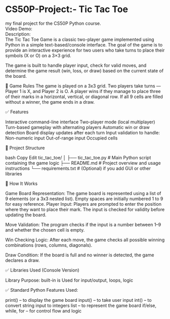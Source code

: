 # **CS50P-Project:- Tic Tac Toe**    
my final project for the CS50P Python course.        
Video Demo:  <URL HERE>        
Description:     
The Tic Tac Toe Game is a classic two-player game implemented using Python in a simple text-based/console interface. The goal of the game is to provide an interactive experience for two users who take turns to place their symbols (X or O) on a 3×3 grid.

The game is built to handle player input, check for valid moves, and determine the game result (win, loss, or draw) based on the current state of the board.

🔧 Game Rules
The game is played on a 3x3 grid.
Two players take turns — Player 1 is X, and Player 2 is O.
A player wins if they manage to place three of their marks in a horizontal, vertical, or diagonal row.
If all 9 cells are filled without a winner, the game ends in a draw.

✅ Features

Interactive command-line interface
Two-player mode (local multiplayer)
Turn-based gameplay with alternating players
Automatic win or draw detection
Board display updates after each turn
Input validation to handle:
Non-numeric input
Out-of-range input
Occupied cells

📁 Project Structure

bash
Copy
Edit
tic_tac_toe/
│
├── tic_tac_toe.py         # Main Python script containing the game logic
├── README.md              # Project overview and usage instructions
└── requirements.txt       # (Optional) if you add GUI or other libraries

🧠 How It Works

Game Board Representation:
The game board is represented using a list of 9 elements (or a 3x3 nested list).
Empty spaces are initially numbered 1 to 9 for easy reference.
Player Input:
Players are prompted to enter the position where they want to place their mark.
The input is checked for validity before updating the board.

Move Validation:
The program checks if the input is a number between 1–9 and whether the chosen cell is empty.

Win Checking Logic:
After each move, the game checks all possible winning combinations (rows, columns, diagonals).

Draw Condition:
If the board is full and no winner is detected, the game declares a draw.

✅ Libraries Used (Console Version)

Library	Purpose:
built-in is Used for input/output, loops, logic

✅ Standard Python Features Used:

print() – to display the game board
input() – to take user input
int() – to convert string input to integers
list – to represent the game board
if/else, while, for – for control flow and logic


